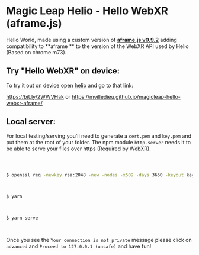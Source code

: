 
# Magic Leap Helio - Hello WebXR (aframe.js)

Hello World, made using a custom version of **[aframe.js v0.9.2](https://github.com/mvilledieu/aframe/tree/magicleap-helio-aframe-support)** adding compatibility to  **aframe ** to the version of the WebXR API used by Helio (Based on chrome m73).
  

## Try "Hello WebXR" on device:
  

To try it out on device open [helio](https://www.magicleap.com/experiences/helio) and go to that link:

https://bit.ly/2WWVHak
or
https://mvilledieu.github.io/magicleap-hello-webxr-aframe/

 
## Local server:

  

  

For local testing/serving you'll need to generate a `cert.pem` and `key.pem` and put them at the root of your folder. The npm module `http-server` needs it to be able to serve your files over https (Required by WebXR).

  

  

```sh

  

$ openssl req -newkey rsa:2048 -new -nodes -x509 -days 3650 -keyout key.pem -out cert.pem

  

$ yarn

  

$ yarn serve

  

```

Once you see the `Your connection is not private` message please click on `advanced` and `Proceed to 127.0.0.1 (unsafe)` and have fun!